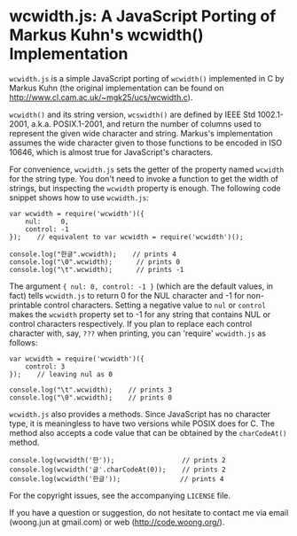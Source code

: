 wcwidth.js: A JavaScript Porting of Markus Kuhn's wcwidth() Implementation
==========================================================================

`wcwidth.js` is a simple JavaScript porting of `wcwidth()` implemented in C by
Markus Kuhn (the original implementation can be found on
http://www.cl.cam.ac.uk/~mgk25/ucs/wcwidth.c).

`wcwidth()` and its string version, `wcswidth()` are defined by IEEE Std
1002.1-2001, a.k.a. POSIX.1-2001, and return the number of columns used to
represent the given wide character and string. Markus's implementation assumes
the wide character given to those functions to be encoded in ISO 10646, which
is almost true for JavaScript's characters.

For convenience, `wcwidth.js` sets the getter of the property named `wcwidth`
for the string type. You don't need to invoke a function to get the width of
strings, but inspecting the `wcwidth` property is enough. The following code
snippet shows how to use `wcwidth.js`:

    var wcwidth = require('wcwidth')({
        nul:     0,
        control: -1
    });    // equivalent to var wcwidth = require('wcwidth')();

    console.log("한글".wcwidth);    // prints 4
    console.log("\0".wcwidth);      // prints 0
    console.log("\t".wcwidth);      // prints -1

The argument `{ nul: 0, control: -1 }` (which are the default values, in fact)
tells `wcwidth.js` to return 0 for the NUL character and -1 for non-printable
control characters. Setting a negative value to `nul` or `control` makes the
`wcwidth` property set to -1 for any string that contains NUL or control
characters respectively. If you plan to replace each control character with,
say, `???` when printing, you can 'require' `wcwidth.js` as follows:

    var wcwidth = require('wcwidth')({
        control: 3
    });    // leaving nul as 0

    console.log("\t".wcwidth);    // prints 3
    console.log("\0".wcwidth);    // prints 0

`wcwidth.js` also provides a methods. Since JavaScript has no character type,
it is meaningless to have two versions while POSIX does for C. The method also
accepts a code value that can be obtained by the `charCodeAt()` method.

    console.log(wcwidth('한'));                 // prints 2
    console.log(wcwidth('글'.charCodeAt(0));    // prints 2
    console.log(wcwidth('한글'));               // prints 4

For the copyright issues, see the accompanying `LICENSE` file.

If you have a question or suggestion, do not hesitate to contact me via email
(woong.jun at gmail.com) or web (http://code.woong.org/).
